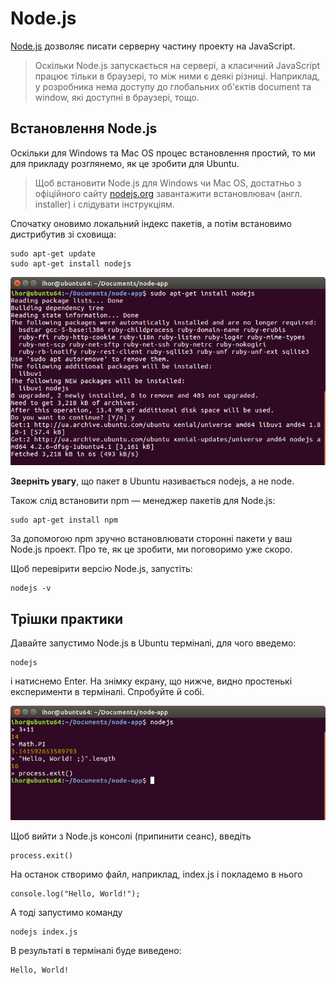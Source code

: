 # Node.js

[Node.js](https://nodejs.org/uk/) дозволяє писати серверну частину проекту на JavaScript.

> Оскільки Node.js запускається на сервері, а класичний JavaScript працює тільки в браузері, то між ними є деякі різниці. Наприклад, у розробника нема доступу до глобальних об'єктів document та window, які доступні в браузері, тощо.

## Встановлення Node.js

Оскільки для Windows та Mac OS процес встановлення простий, то ми для прикладу розглянемо, як це зробити для Ubuntu.

> Щоб встановити Node.js для Windows чи Mac OS, достатньо з офіційного сайту [nodejs.org](https://nodejs.org) завантажити встановлювач \(англ. installer\) і слідувати інструкціям.

Спочатку оновимо локальний індекс пакетів, а потім встановимо дистрибутив зі сховища:

```
sudo apt-get update
sudo apt-get install nodejs

```

![sudo apt-get install nodejs](nodejs_install.png)

**Зверніть увагу**, що пакет в Ubuntu називається nodejs, а не node.

Також слід встановити npm — менеджер пакетів для Node.js:

```
sudo apt-get install npm

```

За допомогою npm зручно встановлювати сторонні пакети у ваш Node.js проект. Про те, як це зробити, ми поговоримо уже скоро.

Щоб перевірити версію Node.js, запустіть:

```
nodejs -v

```

## Трішки практики

Давайте запустимо Node.js в Ubuntu терміналі, для чого введемо:

```
nodejs
```
і натиснемо Enter. На знімку екрану, що нижче, видно простенькі експерименти в терміналі. Спробуйте й собі.

![Запуск Node.js в Ubuntu терміналі](/nodejs/nodejs_console.png)

Щоб вийти з Node.js консолі (припинити сеанс), введіть

```
process.exit()
```

На останок створимо файл, наприклад, index.js і покладемо в нього

```
console.log("Hello, World!");
```

А тоді запустимо команду

```
nodejs index.js
```

В результаті в терміналі буде виведено:

```
Hello, World!
```




